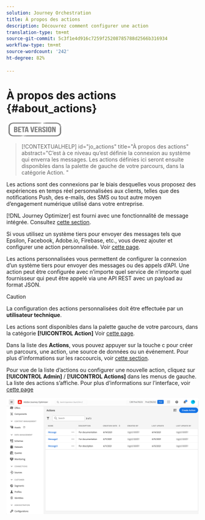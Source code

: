 ```yaml
---
solution: Journey Orchestration
title: À propos des actions
description: Découvrez comment configurer une action
translation-type: tm+mt
source-git-commit: 5c3f1e4d916c7259f25208785788d2566b316934
workflow-type: tm+mt
source-wordcount: '242'
ht-degree: 82%

---
```


# À propos des actions {#about_actions}

![](../assets/do-not-localize/badge.png)

>[!CONTEXTUALHELP]
>id="jo_actions"
>title="À propos des actions"
>abstract="C’est à ce niveau qu’est définie la connexion au système qui enverra les messages. Les actions définies ici seront ensuite disponibles dans la palette de gauche de votre parcours, dans la catégorie Action. "

Les actions sont des connexions par le biais desquelles vous proposez des expériences en temps réel personnalisées aux clients, telles que des notifications Push, des e-mails, des SMS ou tout autre moyen d’engagement numérique utilisé dans votre entreprise.

[!DNL Journey Optimizer] est fourni avec une fonctionnalité de message intégrée. Consultez [cette section](../get-started-content.md).

Si vous utilisez un système tiers pour envoyer des messages tels que Epsilon, Facebook, Adobe.io, Firebase, etc., vous devez ajouter et configurer une action personnalisée. Voir [cette page](../action/about-custom-action-configuration.md).

Les actions personnalisées vous permettent de configurer la connexion d’un système tiers pour envoyer des messages ou des appels d’API. Une action peut être configurée avec n’importe quel service de n’importe quel fournisseur qui peut être appelé via une API REST avec un payload au format JSON.

>[!CAUTION]
>
>La configuration des actions personnalisées doit être effectuée par un **utilisateur technique**.

Les actions sont disponibles dans la palette gauche de votre parcours, dans la catégorie **[!UICONTROL Action]** Voir [cette page](../building-journeys/about-journey-activities.md#action-activities).

Dans la liste des **Actions**, vous pouvez appuyer sur la touche c pour créer un parcours, une action, une source de données ou un événement. Pour plus d&#39;informations sur les raccourcis, voir [cette section](../user-interface.md#cjm-accessibility).

Pour vue de la liste d’actions ou configurer une nouvelle action, cliquez sur **[!UICONTROL Admin]** / **[!UICONTROL Actions]** dans les menus de gauche. La liste des actions s’affiche. Pour plus d’informations sur l’interface, voir [cette page](../user-interface.md)

![](../assets/custom1.png)
